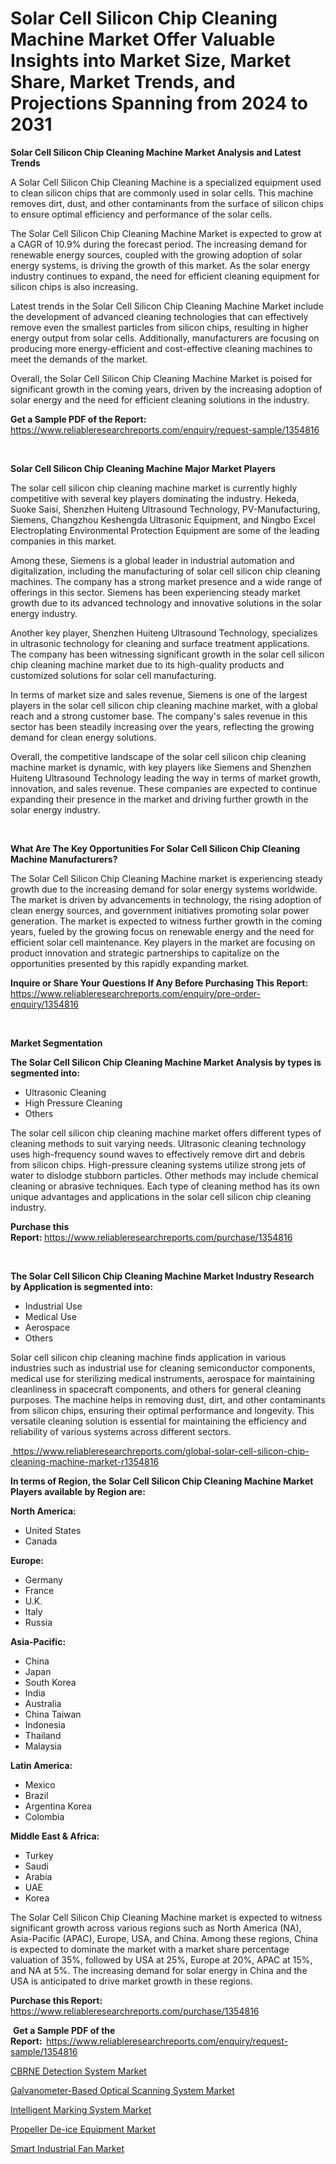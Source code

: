 <p><h1>Solar Cell Silicon Chip Cleaning Machine Market Offer Valuable Insights into Market Size, Market Share, Market Trends, and Projections Spanning from 2024 to 2031</h1></p><p><strong>Solar Cell Silicon Chip Cleaning Machine Market Analysis and Latest Trends</strong></p>
<p><p>A Solar Cell Silicon Chip Cleaning Machine is a specialized equipment used to clean silicon chips that are commonly used in solar cells. This machine removes dirt, dust, and other contaminants from the surface of silicon chips to ensure optimal efficiency and performance of the solar cells. </p><p>The Solar Cell Silicon Chip Cleaning Machine Market is expected to grow at a CAGR of 10.9% during the forecast period. The increasing demand for renewable energy sources, coupled with the growing adoption of solar energy systems, is driving the growth of this market. As the solar energy industry continues to expand, the need for efficient cleaning equipment for silicon chips is also increasing.</p><p>Latest trends in the Solar Cell Silicon Chip Cleaning Machine Market include the development of advanced cleaning technologies that can effectively remove even the smallest particles from silicon chips, resulting in higher energy output from solar cells. Additionally, manufacturers are focusing on producing more energy-efficient and cost-effective cleaning machines to meet the demands of the market.</p><p>Overall, the Solar Cell Silicon Chip Cleaning Machine Market is poised for significant growth in the coming years, driven by the increasing adoption of solar energy and the need for efficient cleaning solutions in the industry.</p></p>
<p><strong>Get a Sample PDF of the Report:&nbsp;</strong> <a href="https://www.reliableresearchreports.com/enquiry/request-sample/1354816">https://www.reliableresearchreports.com/enquiry/request-sample/1354816</a></p>
<p>&nbsp;</p>
<p><strong>Solar Cell Silicon Chip Cleaning Machine Major Market Players</strong></p>
<p><p>The solar cell silicon chip cleaning machine market is currently highly competitive with several key players dominating the industry. Hekeda, Suoke Saisi, Shenzhen Huiteng Ultrasound Technology, PV-Manufacturing, Siemens, Changzhou Keshengda Ultrasonic Equipment, and Ningbo Excel Electroplating Environmental Protection Equipment are some of the leading companies in this market.</p><p>Among these, Siemens is a global leader in industrial automation and digitalization, including the manufacturing of solar cell silicon chip cleaning machines. The company has a strong market presence and a wide range of offerings in this sector. Siemens has been experiencing steady market growth due to its advanced technology and innovative solutions in the solar energy industry.</p><p>Another key player, Shenzhen Huiteng Ultrasound Technology, specializes in ultrasonic technology for cleaning and surface treatment applications. The company has been witnessing significant growth in the solar cell silicon chip cleaning machine market due to its high-quality products and customized solutions for solar cell manufacturing.</p><p>In terms of market size and sales revenue, Siemens is one of the largest players in the solar cell silicon chip cleaning machine market, with a global reach and a strong customer base. The company's sales revenue in this sector has been steadily increasing over the years, reflecting the growing demand for clean energy solutions.</p><p>Overall, the competitive landscape of the solar cell silicon chip cleaning machine market is dynamic, with key players like Siemens and Shenzhen Huiteng Ultrasound Technology leading the way in terms of market growth, innovation, and sales revenue. These companies are expected to continue expanding their presence in the market and driving further growth in the solar energy industry.</p></p>
<p>&nbsp;</p>
<p><strong>What Are The Key Opportunities For Solar Cell Silicon Chip Cleaning Machine Manufacturers?</strong></p>
<p><p>The Solar Cell Silicon Chip Cleaning Machine market is experiencing steady growth due to the increasing demand for solar energy systems worldwide. The market is driven by advancements in technology, the rising adoption of clean energy sources, and government initiatives promoting solar power generation. The market is expected to witness further growth in the coming years, fueled by the growing focus on renewable energy and the need for efficient solar cell maintenance. Key players in the market are focusing on product innovation and strategic partnerships to capitalize on the opportunities presented by this rapidly expanding market.</p></p>
<p><strong>Inquire or Share Your Questions If Any Before Purchasing This Report:</strong> <a href="https://www.reliableresearchreports.com/enquiry/pre-order-enquiry/1354816">https://www.reliableresearchreports.com/enquiry/pre-order-enquiry/1354816</a></p>
<p>&nbsp;</p>
<p><strong>Market Segmentation</strong></p>
<p><strong>The Solar Cell Silicon Chip Cleaning Machine Market Analysis by types is segmented into:</strong></p>
<p><ul><li>Ultrasonic Cleaning</li><li>High Pressure Cleaning</li><li>Others</li></ul></p>
<p><p>The solar cell silicon chip cleaning machine market offers different types of cleaning methods to suit varying needs. Ultrasonic cleaning technology uses high-frequency sound waves to effectively remove dirt and debris from silicon chips. High-pressure cleaning systems utilize strong jets of water to dislodge stubborn particles. Other methods may include chemical cleaning or abrasive techniques. Each type of cleaning method has its own unique advantages and applications in the solar cell silicon chip cleaning industry.</p></p>
<p><strong>Purchase this Report:&nbsp;</strong><a href="https://www.reliableresearchreports.com/purchase/1354816">https://www.reliableresearchreports.com/purchase/1354816</a></p>
<p>&nbsp;</p>
<p><strong>The Solar Cell Silicon Chip Cleaning Machine Market Industry Research by Application is segmented into:</strong></p>
<p><ul><li>Industrial Use</li><li>Medical Use</li><li>Aerospace</li><li>Others</li></ul></p>
<p><p>Solar cell silicon chip cleaning machine finds application in various industries such as industrial use for cleaning semiconductor components, medical use for sterilizing medical instruments, aerospace for maintaining cleanliness in spacecraft components, and others for general cleaning purposes. The machine helps in removing dust, dirt, and other contaminants from silicon chips, ensuring their optimal performance and longevity. This versatile cleaning solution is essential for maintaining the efficiency and reliability of various systems across different sectors.</p></p>
<p><a href="https://www.reliableresearchreports.com/global-solar-cell-silicon-chip-cleaning-machine-market-r1354816">&nbsp;https://www.reliableresearchreports.com/global-solar-cell-silicon-chip-cleaning-machine-market-r1354816</a></p>
<p><strong>In terms of Region, the Solar Cell Silicon Chip Cleaning Machine Market Players available by Region are:</strong></p>
<p>
    <p> <strong> North America: </strong>
        <ul>
            <li>United States</li>
            <li>Canada</li>
        </ul>
        </p> 
    <p> <strong> Europe: </strong>
        <ul>
            <li>Germany</li>
            <li>France</li>
            <li>U.K.</li>
            <li>Italy</li>
            <li>Russia</li>
        </ul>
        </p> 
    <p> <strong> Asia-Pacific: </strong>
        <ul>
            <li>China</li>
            <li>Japan</li>
            <li>South Korea</li>
            <li>India</li>
            <li>Australia</li>
            <li>China Taiwan</li>
            <li>Indonesia</li>
            <li>Thailand</li>
            <li>Malaysia</li>
        </ul>
        </p> 
    <p> <strong> Latin America: </strong>
        <ul>
            <li>Mexico</li>
            <li>Brazil</li>
            <li>Argentina Korea</li>
            <li>Colombia</li>
        </ul>
        </p> 
    <p> <strong> Middle East & Africa: </strong>
        <ul>
            <li>Turkey</li>
            <li>Saudi</li>
            <li>Arabia</li>
            <li>UAE</li>
            <li>Korea</li>
        </ul>
    </p>
    </p>
<p><p>The Solar Cell Silicon Chip Cleaning Machine market is expected to witness significant growth across various regions such as North America (NA), Asia-Pacific (APAC), Europe, USA, and China. Among these regions, China is expected to dominate the market with a market share percentage valuation of 35%, followed by USA at 25%, Europe at 20%, APAC at 15%, and NA at 5%. The increasing demand for solar energy in China and the USA is anticipated to drive market growth in these regions.</p></p>
<p><strong>Purchase this Report: </strong><a href="https://www.reliableresearchreports.com/purchase/1354816">https://www.reliableresearchreports.com/purchase/1354816</a></p>
<p>&nbsp;<strong>Get a Sample PDF of the Report:&nbsp;&nbsp;</strong><a href="https://www.reliableresearchreports.com/enquiry/request-sample/1354816">https://www.reliableresearchreports.com/enquiry/request-sample/1354816</a></p>
<p><strong></strong></p>
<p><p><a href="https://github.com/btwcqfvq34/Market-Research-Report-List-2/blob/main/cbrne-detection-system-market.md">CBRNE Detection System Market</a></p><p><a href="https://github.com/ochgvvcj16/Market-Research-Report-List-1/blob/main/galvanometer-based-optical-scanning-system-market.md">Galvanometer-Based Optical Scanning System Market</a></p><p><a href="https://github.com/sydneyHley85/Market-Research-Report-List-1/blob/main/intelligent-marking-system-market.md">Intelligent Marking System Market</a></p><p><a href="https://github.com/JosephMorgnlvXXff/Market-Research-Report-List-1/blob/main/propeller-de-ice-equipment-market.md">Propeller De-ice Equipment Market</a></p><p><a href="https://github.com/trameciabutler45/Market-Research-Report-List-1/blob/main/smart-industrial-fan-market.md">Smart Industrial Fan Market</a></p></p>
